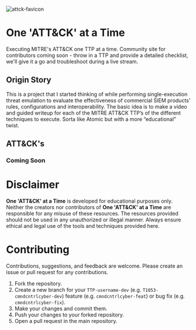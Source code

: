 ![attck-favicon](https://github.com/cmndcntrlcyber/one-attck-per-time/assets/47669879/364c55f4-cdc0-4c0a-b715-b2f541900b50)

# One 'ATT&CK' at a Time 
Executing MITRE's ATT&amp;CK one TTP at a time. Community site for contributors coming soon - throw in a TTP and provide a detailed checklist, we'll give it a go and troubleshoot during a live stream. 
## Origin Story
This is a project that I started thinking of while performing single-execution threat emulation to evaluate the effectiveness of commercial SIEM products' rules, configurations and interoperability. The basic idea is to make a video and guided writeup for each of the MITRE ATT&CK TTP’s of the different techniques to execute. Sorta like Atomic but with a more “educational” twist.  
## ATT&CK's
### Coming Soon

# Disclaimer
**One 'ATT&CK' at a Time** is developed for educational purposes only. Neither the creators nor contributors of **One 'ATT&CK' at a Time** are responsible for any misuse of these resources. The resources provided should not be used in any unauthorized or illegal manner. Always ensure ethical and legal use of the tools and techniques provided here.

# Contributing
Contributions, suggestions, and feedback are welcome. Please create an issue or pull request for any contributions.

1. Fork the repository.
2. Create a new branch for your `TTP-username-dev` (e.g. `T1053-cmndcntrlcyber-dev`) feature (e.g. `cmndcntrlcyber-feat`) or bug fix (e.g. `cmndcntrlcyber-fix`).
3. Make your changes and commit them.
4. Push your changes to your forked repository.
5. Open a pull request in the main repository.

